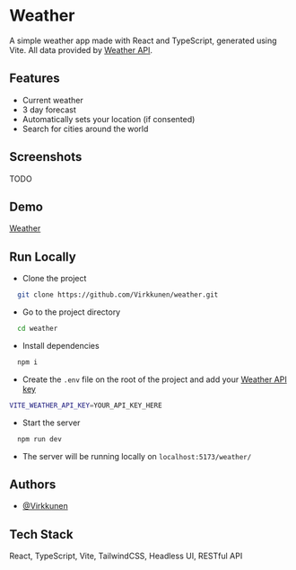 
# Weather

A simple weather app made with React and TypeScript, generated using Vite.
All data provided by [Weather API](https://www.weatherapi.com).


## Features

- Current weather
- 3 day forecast
- Automatically sets your location (if consented)
- Search for cities around the world


## Screenshots

TODO


## Demo

[Weather](https://vrkknn.net/weather)


## Run Locally

- Clone the project

```bash
  git clone https://github.com/Virkkunen/weather.git
```

- Go to the project directory

```bash
  cd weather
```

- Install dependencies

```bash
  npm i
```

- Create the `.env` file on the root of the project and add your [Weather API key](https://www.weatherapi.com)
```bash
VITE_WEATHER_API_KEY=YOUR_API_KEY_HERE
```

- Start the server

```bash
  npm run dev
```

- The server will be running locally on `localhost:5173/weather/`



## Authors

- [@Virkkunen](https://www.github.com/Virkkunen)


## Tech Stack

React, TypeScript, Vite, TailwindCSS, Headless UI, RESTful API

